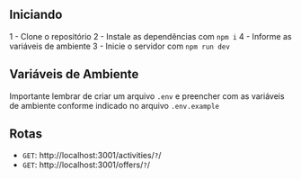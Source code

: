 ## Iniciando
1 - Clone o repositório
2 - Instale as dependências com `npm i`
4 - Informe as variáveis de ambiente
3 - Inicie o servidor com `npm run dev`

## Variáveis de Ambiente
Importante lembrar de criar um arquivo `.env` e preencher com as variáveis de ambiente conforme indicado no arquivo `.env.example`

## Rotas
- `GET`: http://localhost:3001/activities/`?`/
- `GET`: http://localhost:3001/offers/`?`/
